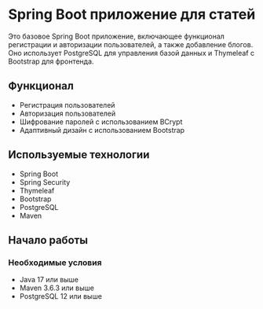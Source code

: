 # Spring Boot приложение для статей

Это базовое Spring Boot приложение, включающее функционал регистрации и авторизации пользователей, а также добавление блогов. Оно использует PostgreSQL для управления базой данных и Thymeleaf с Bootstrap для фронтенда.

## Функционал

- Регистрация пользователей
- Авторизация пользователей
- Шифрование паролей с использованием BCrypt
- Адаптивный дизайн с использованием Bootstrap

## Используемые технологии

- Spring Boot
- Spring Security
- Thymeleaf
- Bootstrap
- PostgreSQL
- Maven

## Начало работы

### Необходимые условия

- Java 17 или выше
- Maven 3.6.3 или выше
- PostgreSQL 12 или выше

